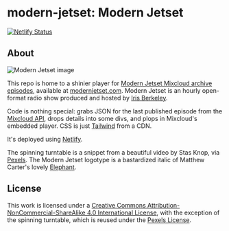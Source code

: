 # modern-jetset: Modern Jetset

[![Netlify Status](https://api.netlify.com/api/v1/badges/06b266b4-e73b-450c-9bf8-c4752fcc8cbd/deploy-status)](https://app.netlify.com/sites/modernjetset/deploys)

## About

![Modern Jetset image](https://repository-images.githubusercontent.com/316073712/85d00380-348c-11eb-82b3-be56bd4f40b2)

This repo is home to a shinier player for [Modern Jetset Mixcloud archive episodes](https://www.mixcloud.com/irisberkeley/playlists/modern-jetset/), available at [modernjetset.com](https://modernjetset.com). Modern Jetset is an hourly open-format radio show produced and hosted by [Iris Berkeley](http://www.irisberkeley.com).

Code is nothing special: grabs JSON for the last published episode from the [Mixcloud API](https://www.mixcloud.com/developers/), drops details into some divs, and plops in Mixcloud's embedded player. CSS is just [Tailwind](https://tailwindcss.com/) from a CDN.

It's deployed using [Netlify](https://modernjetset.netlify.app/).

The spinning turntable is a snippet from a beautiful video by Stas Knop, via [Pexels](https://www.pexels.com/video/a-vinyl-record-played-on-a-turntable-4380097/). The Modern Jetset logotype is a bastardized italic of Matthew Carter's lovely [Elephant](https://www.linotype.com/899983/elephant-family.html).

## License
This work is licensed under a [Creative Commons Attribution-NonCommercial-ShareAlike 4.0 International License](http://creativecommons.org/licenses/by-nc-sa/4.0/), with the exception of the spinning turntable, which is reused under the [Pexels License](https://www.pexels.com/license/).
